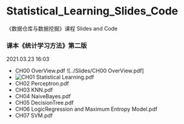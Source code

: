 # Statistical_Learning_Slides_Code
《数据仓库与数据挖掘》课程 Slides and Code

### 课本《统计学习方法》第二版

2021.03.23 16:03

- CH00 OverView.pdf ![../Slides/CH00 OverView.pdf]
- ![CH01 Statistical Learning.pdf]()
- CH02 Perceptron.pdf
- CH03 KNN.pdf
- CH04 NaiveBayes.pdf
- CH05 DecisionTree.pdf
- CH06 LogicRegression and Maximum Entropy Model.pdf
- CH07 SVM.pdf
